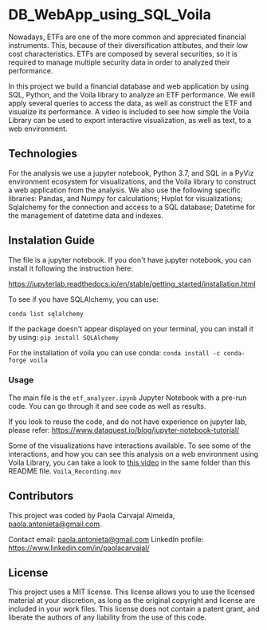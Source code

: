 # DB_WebApp_using_SQL_Voila

Nowadays, ETFs are one of the more common and appreciated financial instruments. This, because of their diversification attibutes, and their low cost characteristics. ETFs are composed by several securities, so it is required to manage multiple security data in order to analyzed their performance.

In this project we build a financial database and web application by using SQL, Python, and the Voila library to analyze an ETF performance. We ewill apply several queries to access the data, as well as construct the ETF and visualize its performance. A video is included to see how simple the Voila Library can be used to export interactive visualization, as well as text, to a web environment.


## Technologies
For the analysis we use a jupyter notebook, Python 3.7, and SQL in a PyViz environment ecosystem for visualizations, and the Voila library to construct a web application from the analysis. We also use the following specific libraries:
Pandas, and Numpy  for calculations; Hvplot for visualizations; Sqlalchemy for the connection and access to a SQL database; Datetime for the management of datetime data and indexes. 


## Instalation Guide
The file is a jupyter notebook. If you don't have jupyter notebook, you can install it following the instruction here:

https://jupyterlab.readthedocs.io/en/stable/getting_started/installation.html

To see if you have SQLAlchemy, you can use:

``conda list sqlalchemy``

If the package doesn't appear displayed on your terminal, you can install it by using:
``pip install SQLAlchemy``

For the installation of voila you can use conda:
``conda install -c conda-forge voila``


### Usage

The main file is the ``etf_analyzer.ipynb`` Jupyter Notebook with a pre-run code. You can go through it and see code as well as results. 

If you look to reuse the code, and do not have experience on jupyter lab, please refer:
https://www.dataquest.io/blog/jupyter-notebook-tutorial/

Some of the visualizations have interactions available. To see some of the interactions, and how you can see this analysis on a web environment using Voila Library, you can take a look to [this video](Voila_Recording.mov) in the same folder than this README file.
``Voila_Recording.mov``



## Contributors
This project was coded by Paola Carvajal Almeida, paola.antonieta@gmail.com.

Contact email: paola.antonieta@gmail.com
LinkedIn profile: https://www.linkedin.com/in/paolacarvajal/


## License
This project uses a MIT license. This license allows you to use the licensed material at your discretion, as long as the original copyright and license are included in your work files. This license does not contain a patent grant,  and liberate the authors of any liability from the use of this code.
